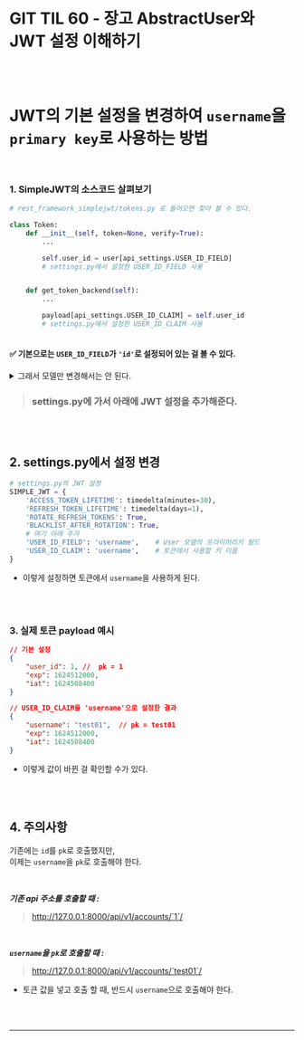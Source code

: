# GIT TIL 60 - 장고 AbstractUser와 JWT 설정 이해하기

<br><br>

# JWT의 기본 설정을 변경하여 `username`을 `primary key`로 사용하는 방법

<br>

### 1. SimpleJWT의 소스코드 살펴보기
```python
# rest_framework_simplejwt/tokens.py 로 들어오면 찾아 볼 수 있다.

class Token:
    def __init__(self, token=None, verify=True):
        ...

        self.user_id = user[api_settings.USER_ID_FIELD] 
        # settings.py에서 설정한 USER_ID_FIELD 사용


    def get_token_backend(self):
        ...

        payload[api_settings.USER_ID_CLAIM] = self.user_id 
        # settings.py에서 설정한 USER_ID_CLAIM 사용
        
```
#### ✅ 기본으로는 `USER_ID_FIELD`가 `'id'`로 설정되어 있는 걸 볼 수 있다. 

<details>

<summary>그래서 모델만 변경해서는 안 된다.</summary>

```python
# 모델에서 username을 primary key로 설정하면 아래와 같이 오류가 발생한다.

class User(AbstractUser):

    password = models.CharField(max_length=30) #    ┌> 같은 이름 중복 방지
    username = models.CharField(max_length=30, unique=True, primary_key=True)
    #                                                           └> 프라이머리키 설정
```
 
![Image](https://github.com/user-attachments/assets/3bb43710-0432-4ff2-a8c5-c518f939bc55)

- JWT 토큰은 기본적으로 User 모델의 'id' 필드를 사용하려고 하는데, <br>
primary_key를 username으로 설정해서 `id 필드가 없어진 것`이 문제다.

<br>


</details>

> ### settings.py에 가서 아래에 JWT 설정을 추가해준다.

<br><br>


## 2. settings.py에서 설정 변경
```python
# settings.py의 JWT 설정
SIMPLE_JWT = {
    'ACCESS_TOKEN_LIFETIME': timedelta(minutes=30),
    'REFRESH_TOKEN_LIFETIME': timedelta(days=1),
    'ROTATE_REFRESH_TOKENS': True,
    'BLACKLIST_AFTER_ROTATION': True,
    # 여기 아래 추가
    'USER_ID_FIELD': 'username',    # User 모델의 프라이머리키 필드
    'USER_ID_CLAIM': 'username',    # 토큰에서 사용할 키 이름
}
```
- 이렇게 설정하면 토큰에서 `username`을 사용하게 된다.

<br><br>


### 3. 실제 토큰 payload 예시
```json
// 기본 설정
{
    "user_id": 1, //  pk = 1
    "exp": 1624512000,
    "iat": 1624508400
}

// USER_ID_CLAIM을 'username'으로 설정한 결과
{
    "username": "test01",  // pk = test01
    "exp": 1624512000,
    "iat": 1624508400
}
```
-  이렇게 값이 바뀐 걸 확인할 수가 있다.

<br><br>

## 4. 주의사항

기존에는 `id`를 `pk`로 호출했지만, <br>
이제는 `username`을 `pk`로 호출해야 한다.

<br>

***기존 api 주소를 호출할 때 :*** 
>http://127.0.0.1:8000/api/v1/accounts/`1`/

<br>

***`username`을 `pk`로 호출할 때 :*** 
>http://127.0.0.1:8000/api/v1/accounts/`test01`/

  - 토큰 값을 넣고 호출 할 때, 반드시 `username`으로 호출해야 한다.

<br><br>

---

<br><br>
